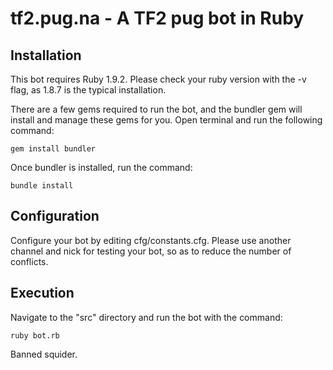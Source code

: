 tf2.pug.na - A TF2 pug bot in Ruby
==================================

Installation
------------

This bot requires Ruby 1.9.2. Please check your ruby version with the -v flag, as 1.8.7 is the typical installation.

There are a few gems required to run the bot, and the bundler gem will install and manage these gems for you. Open terminal and run the following command:

    gem install bundler

Once bundler is installed, run the command:

    bundle install


Configuration
-------------

Configure your bot by editing cfg/constants.cfg. Please use another channel and nick for testing your bot, so as to reduce the number of conflicts.


Execution
---------

Navigate to the "src" directory and run the bot with the command:

    ruby bot.rb

Banned squider.
